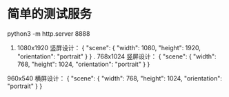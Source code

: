 # 简单的测试服务
python3 -m http.server 8888

1. 1080x1920 竖屏设计：
{
    "scene": {
        "width": 1080,
        "height": 1920,
        "orientation": "portrait"
    }
}
. 768x1024 竖屏设计：
{
    "scene": {
        "width": 768,
        "height": 1024,
        "orientation": "portrait"
    }
}

 960x540 横屏设计：
{
    "scene": {
        "width": 768,
        "height": 1024,
        "orientation": "portrait"
    }
}